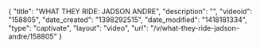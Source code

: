 {
    "title": "WHAT THEY RIDE: JADSON ANDRE",
    "description": "",
    "videoid": "158805",
    "date_created": "1398292515",
    "date_modified": "1418181334",
    "type": "captivate",
    "layout": "video",
    "url": "\/v\/what-they-ride-jadson-andre\/158805"
}